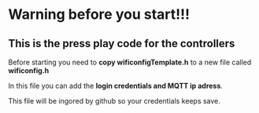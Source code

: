 # Warning before you start!!!
## This is the press play code for the controllers

Before starting you need to **copy wificonfigTemplate.h** to a new file called **wificonfig.h**

In this file you can add the **login credentials and MQTT ip adress**.

This file will be ingored by github so your credentials keeps save.
